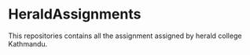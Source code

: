 # HeraldAssignments
This repositories contains all the assignment assigned by herald college Kathmandu.
